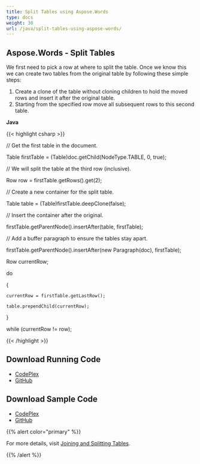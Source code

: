 ```yaml
---
title: Split Tables using Aspose.Words
type: docs
weight: 30
url: /java/split-tables-using-aspose-words/
---
```


## **Aspose.Words - Split Tables**
We first need to pick a row at where to split the table. Once we know this we can create two tables from the original table by following these simple steps:

1. Create a clone of the table without cloning children to hold the moved rows and insert it after the original table.
1. Starting from the specified row move all subsequent rows to this second table.

**Java**

{{< highlight csharp >}}

 // Get the first table in the document.

Table firstTable = (Table)doc.getChild(NodeType.TABLE, 0, true);

// We will split the table at the third row (inclusive).

Row row = firstTable.getRows().get(2);

// Create a new container for the split table.

Table table = (Table)firstTable.deepClone(false);

// Insert the container after the original.

firstTable.getParentNode().insertAfter(table, firstTable);

// Add a buffer paragraph to ensure the tables stay apart.

firstTable.getParentNode().insertAfter(new Paragraph(doc), firstTable);

Row currentRow;

do

{

    currentRow = firstTable.getLastRow();

    table.prependChild(currentRow);

}

while (currentRow != row);

{{< /highlight >}}
## **Download Running Code**
- [CodePlex](https://aspose-wordsjavadocx4j.codeplex.com/releases/view/618874)
- [GitHub](https://github.com/aspose-words/Aspose.Words-for-Java/releases/tag/Aspose.Words_Java_for_Docx4j-v1.0.0)
## **Download Sample Code**
- [CodePlex](https://aspose-wordsjavadocx4j.codeplex.com/SourceControl/latest#src/main/java/com/aspose/words/examples/asposefeatures/tables/splittables/AsposeSplittingTables.java)
- [GitHub](https://github.com/aspose-words/Aspose.Words-for-Java/tree/master/Plugins/Aspose.Words-for-Java_for_Docx4j/src/main/java/com/aspose/words/examples/asposefeatures/tables/splittables/AsposeSplittingTables.java)

{{% alert color="primary" %}} 

For more details, visit [Joining and Splitting Tables](http://www.aspose.com/docs/display/wordsjava/Joining+and+Splitting+Tables).

{{% /alert %}}
